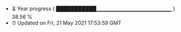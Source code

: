 - ⏳ Year progress { ███████████▁▁▁▁▁▁▁▁▁▁▁▁▁▁▁▁▁▁▁ } 38.56 %
- ⏰ Updated on Fri, 21 May 2021 17:53:59 GMT

